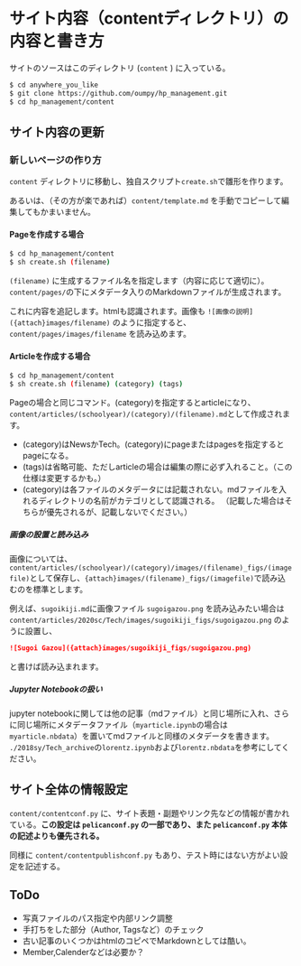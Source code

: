 # サイト内容（contentディレクトリ）の内容と書き方

サイトのソースはこのディレクトリ (`content` ) に入っている。

```bash
$ cd anywhere_you_like
$ git clone https://github.com/oumpy/hp_management.git
$ cd hp_management/content
```

## サイト内容の更新

### 新しいページの作り方

`content` ディレクトリに移動し、独自スクリプト`create.sh`で雛形を作ります。

あるいは、（その方が楽であれば）`content/template.md` を手動でコピーして編集してもかまいません。

####  Pageを作成する場合

```bash
$ cd hp_management/content
$ sh create.sh (filename)
```

`(filename)` に生成するファイル名を指定します（内容に応じて適切に）。`content/pages/`の下にメタデータ入りのMarkdownファイルが生成されます。

これに内容を追記します。htmlも認識されます。画像も `![画像の説明]({attach}images/filename)` のように指定すると、 `content/pages/images/filename` を読み込めます。

#### Articleを作成する場合

``` bash
$ cd hp_management/content
$ sh create.sh (filename) (category) (tags)
```

Pageの場合と同じコマンド。(category)を指定するとarticleになり、`content/articles/(schoolyear)/(category)/(filename).md`として作成されます。

- (category)はNewsかTech。(category)にpageまたはpagesを指定するとpageになる。
- (tags)は省略可能、ただしarticleの場合は編集の際に必ず入れること。（この仕様は変更するかも。）
- (category)は各ファイルのメタデータには記載されない。mdファイルを入れるディレクトリの名前がカテゴリとして認識される。
  （記載した場合はそちらが優先されるが、記載しないでください。）

##### 画像の設置と読み込み

画像については、`content/articles/(schoolyear)/(category)/images/(filename)_figs/(imagefile)`として保存し、`{attach}images/(filename)_figs/(imagefile)`で読み込むのを標準とします。

例えば、`sugoikiji.md`に画像ファイル `sugoigazou.png` を読み込みたい場合は `content/articles/2020sc/Tech/images/sugoikiji_figs/sugoigazou.png` のように設置し、

```markdown
![Sugoi Gazou]({attach}images/sugoikiji_figs/sugoigazou.png)
```

と書けば読み込まれます。

##### Jupyter Notebookの扱い

jupyter notebookに関しては他の記事（mdファイル）と同じ場所に入れ、さらに同じ場所にメタデータファイル（`myarticle.ipynb`の場合は`myarticle.nbdata`）を置いてmdファイルと同様のメタデータを書きます。 `./2018sy/Tech_archive`の`lorentz.ipynb`および`lorentz.nbdata`を参考にしてください。

## サイト全体の情報設定

`content/contentconf.py` に、サイト表題・副題やリンク先などの情報が書かれている。**この設定は `pelicanconf.py` の一部であり、また `pelicanconf.py` 本体の記述よりも優先される。**

同様に  `content/contentpublishconf.py` もあり、テスト時にはない方がよい設定を記述する。

## ToDo

- 写真ファイルのパス指定や内部リンク調整
- 手打ちをした部分（Author, Tagsなど）のチェック
- 古い記事のいくつかはhtmlのコピペでMarkdownとしては酷い。
- Member,Calenderなどは必要か？

